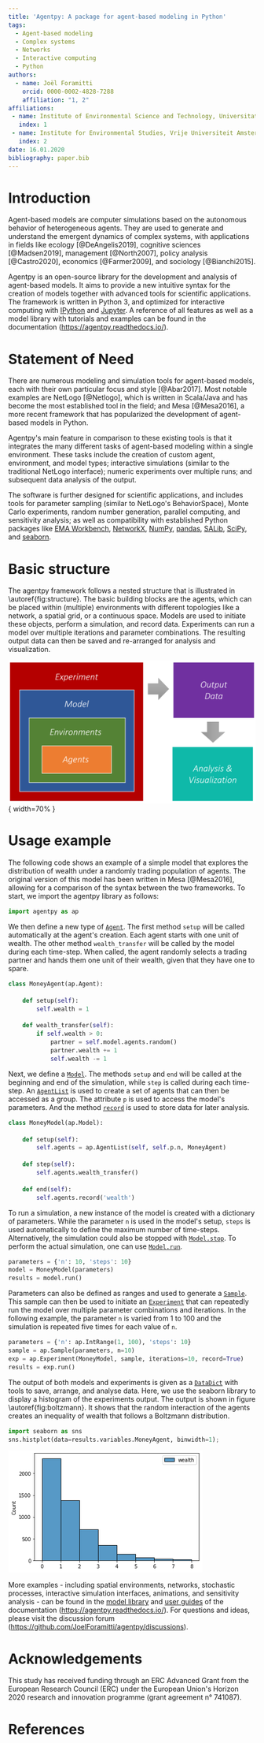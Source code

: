 ```yaml
---
title: 'Agentpy: A package for agent-based modeling in Python'
tags:
  - Agent-based modeling
  - Complex systems
  - Networks
  - Interactive computing
  - Python
authors:
  - name: Joël Foramitti
    orcid: 0000-0002-4828-7288
    affiliation: "1, 2"
affiliations:
 - name: Institute of Environmental Science and Technology, Universitat Autònoma de Barcelona, Spain
   index: 1
 - name: Institute for Environmental Studies, Vrije Universiteit Amsterdam, The Netherlands
   index: 2
date: 16.01.2020
bibliography: paper.bib
---
```


# Introduction

Agent-based models are computer simulations based on the autonomous behavior of heterogeneous agents. They are used to generate and understand the emergent dynamics of complex systems, with applications in fields like ecology [@DeAngelis2019], cognitive sciences [@Madsen2019], management [@North2007], policy analysis [@Castro2020], economics [@Farmer2009], and sociology [@Bianchi2015].

Agentpy is an open-source library for the development and analysis of agent-based models. It aims to provide a new intuitive syntax for the creation of models together with advanced tools for scientific applications. The framework is written in Python 3, and optimized for interactive computing with [IPython](http://ipython.org/) and [Jupyter](https://jupyter.org/). A reference of all features as well as a model library with tutorials and examples can be found in the documentation (https://agentpy.readthedocs.io/).

# Statement of Need

There are numerous modeling and simulation tools for agent-based models, each with their own particular focus and style [@Abar2017]. Most notable examples are NetLogo [@Netlogo], which is written in Scala/Java and has become the most established tool in the field; and Mesa [@Mesa2016], a more recent framework that has popularized the development of agent-based models in Python. 

Agentpy's main feature in comparison to these existing tools is that it integrates the many different tasks of agent-based modeling within a single environment. These tasks include the creation of custom agent, environment, and model types; interactive simulations (similar to the traditional NetLogo interface); numeric experiments over multiple runs; and subsequent data analysis of the output.

The software is further designed for scientific applications, and includes tools for parameter sampling (similar to NetLogo's BehaviorSpace), Monte Carlo experiments, random number generation, parallel computing, and sensitivity analysis; as well as compatibility with established Python packages like [EMA Workbench](https://emaworkbench.readthedocs.io/), [NetworkX](https://networkx.org/), [NumPy](https://numpy.org/), [pandas](https://pandas.pydata.org/), [SALib](https://salib.readthedocs.io/), [SciPy](https://www.scipy.org/),  and [seaborn](https://seaborn.pydata.org/).

# Basic structure

The agentpy framework follows a nested structure that is illustrated in \autoref{fig:structure}. The basic building blocks are the agents, which can be placed within (multiple) environments with different topologies like a network, a spatial grid, or a continuous space. Models are used to initiate these objects, perform a simulation, and record data. Experiments can run a model over multiple iterations and parameter combinations. The resulting output data can then be saved and re-arranged for analysis and visualization.

![Nested structure of the agentpy framework.\label{fig:structure}](docs/graphics/structure.png){ width=70% }

# Usage example

The following code shows an example of a simple model that explores the distribution of wealth under a randomly trading population of agents. The original version of this model has been written in Mesa [@Mesa2016], allowing for a comparison of the syntax between the two frameworks. To start, we import the agentpy library as follows:

```python
import agentpy as ap
```

We then define a new type of [`Agent`](https://agentpy.readthedocs.io/en/stable/reference_agents.html). The first method `setup` will be called automatically at the agent's creation. Each agent starts with one unit of wealth. The other method `wealth_transfer` will be called by the model during each time-step. When called, the agent randomly selects a trading partner and hands them one unit of their wealth, given that they have one to spare. 

```python
class MoneyAgent(ap.Agent):

    def setup(self):
        self.wealth = 1

    def wealth_transfer(self):
        if self.wealth > 0:
            partner = self.model.agents.random()
            partner.wealth += 1
            self.wealth -= 1
```

Next, we define a [`Model`](https://agentpy.readthedocs.io/en/stable/reference_model.html). The methods `setup` and `end` will be called at the beginning and end of the simulation, while `step` is called during each time-step. An [`AgentList`](https://agentpy.readthedocs.io/en/stable/reference_sequences.html) is used to create a set of agents that can then be accessed as a group. The attribute `p` is used to access the model's parameters. And the method [`record`](https://agentpy.readthedocs.io/en/stable/reference_agents.html#agentpy.Agent.record) is used to store data for later analysis.

```python
class MoneyModel(ap.Model):

    def setup(self):
        self.agents = ap.AgentList(self, self.p.n, MoneyAgent)

    def step(self):
        self.agents.wealth_transfer()

    def end(self):
        self.agents.record('wealth')
```

To run a simulation, a new instance of the model is created with a dictionary of parameters.
While the parameter `n` is used in the model's setup, `steps` is used automatically to define the maximum number of time-steps. Alternatively, the simulation could also be stopped with [`Model.stop`](https://agentpy.readthedocs.io/en/stable/reference_model.html#agentpy.Model.stop). To perform the actual simulation, one can use [`Model.run`](https://agentpy.readthedocs.io/en/stable/reference_model.html#agentpy.Model.run).

```python
parameters = {'n': 10, 'steps': 10}
model = MoneyModel(parameters)
results = model.run()
```

Parameters can also be defined as ranges and used to generate a [`Sample`](https://agentpy.readthedocs.io/en/latest/reference_sample.html).
This sample can then be used to initiate an [`Experiment`](https://agentpy.readthedocs.io/en/latest/reference_experiment.html) that can repeatedly run the model over multiple parameter combinations and iterations. In the following example, the parameter `n` is varied from 1 to 100 and the simulation is repeated five times for each value of `n`.

```python
parameters = {'n': ap.IntRange(1, 100), 'steps': 10}
sample = ap.Sample(parameters, n=10)
exp = ap.Experiment(MoneyModel, sample, iterations=10, record=True)
results = exp.run()
```

The output of both models and experiments is given as a [`DataDict`](https://agentpy.readthedocs.io/en/stable/reference_data.html) with tools to save, arrange, and analyse data. Here, we use the seaborn library to display a histogram of the experiments output. The output is shown in figure \autoref{fig:boltzmann}. It shows that the random interaction of the agents creates an inequality of wealth that follows a Boltzmann distribution. 

```python
import seaborn as sns
sns.histplot(data=results.variables.MoneyAgent, binwidth=1);
```

![Histogram of the agent's wealth.\label{fig:boltzmann}](docs/graphics/moneymodel_hist.png)

More examples - including spatial environments, networks, stochastic processes, interactive simulation interfaces, animations, and sensitivity analysis - can be found in the [model library](https://agentpy.readthedocs.io/en/stable/model_library.html) and [user guides](https://agentpy.readthedocs.io/en/stable/guide.html) of the documentation (https://agentpy.readthedocs.io/). For questions and ideas, please visit the discussion forum (https://github.com/JoelForamitti/agentpy/discussions).

# Acknowledgements

This study has received funding through an ERC Advanced Grant from the European Research Council (ERC) under the European Union's Horizon 2020 research and innovation programme (grant agreement n° 741087).

# References